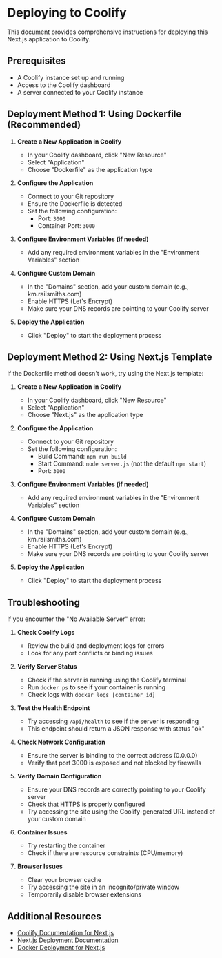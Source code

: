 # Deploying to Coolify

This document provides comprehensive instructions for deploying this Next.js application to Coolify.

## Prerequisites

- A Coolify instance set up and running
- Access to the Coolify dashboard
- A server connected to your Coolify instance

## Deployment Method 1: Using Dockerfile (Recommended)

1. **Create a New Application in Coolify**
   - In your Coolify dashboard, click "New Resource"
   - Select "Application"
   - Choose "Dockerfile" as the application type

2. **Configure the Application**
   - Connect to your Git repository
   - Ensure the Dockerfile is detected
   - Set the following configuration:
     - Port: `3000`
     - Container Port: `3000`

3. **Configure Environment Variables (if needed)**
   - Add any required environment variables in the "Environment Variables" section

4. **Configure Custom Domain**
   - In the "Domains" section, add your custom domain (e.g., km.railsmiths.com)
   - Enable HTTPS (Let's Encrypt)
   - Make sure your DNS records are pointing to your Coolify server

5. **Deploy the Application**
   - Click "Deploy" to start the deployment process

## Deployment Method 2: Using Next.js Template

If the Dockerfile method doesn't work, try using the Next.js template:

1. **Create a New Application in Coolify**
   - In your Coolify dashboard, click "New Resource"
   - Select "Application"
   - Choose "Next.js" as the application type

2. **Configure the Application**
   - Connect to your Git repository
   - Set the following configuration:
     - Build Command: `npm run build`
     - Start Command: `node server.js` (not the default `npm start`)
     - Port: `3000`

3. **Configure Environment Variables (if needed)**
   - Add any required environment variables in the "Environment Variables" section

4. **Configure Custom Domain**
   - In the "Domains" section, add your custom domain (e.g., km.railsmiths.com)
   - Enable HTTPS (Let's Encrypt)
   - Make sure your DNS records are pointing to your Coolify server

5. **Deploy the Application**
   - Click "Deploy" to start the deployment process

## Troubleshooting

If you encounter the "No Available Server" error:

1. **Check Coolify Logs**
   - Review the build and deployment logs for errors
   - Look for any port conflicts or binding issues

2. **Verify Server Status**
   - Check if the server is running using the Coolify terminal
   - Run `docker ps` to see if your container is running
   - Check logs with `docker logs [container_id]`

3. **Test the Health Endpoint**
   - Try accessing `/api/health` to see if the server is responding
   - This endpoint should return a JSON response with status "ok"

4. **Check Network Configuration**
   - Ensure the server is binding to the correct address (0.0.0.0)
   - Verify that port 3000 is exposed and not blocked by firewalls

5. **Verify Domain Configuration**
   - Ensure your DNS records are correctly pointing to your Coolify server
   - Check that HTTPS is properly configured
   - Try accessing the site using the Coolify-generated URL instead of your custom domain

6. **Container Issues**
   - Try restarting the container
   - Check if there are resource constraints (CPU/memory)

7. **Browser Issues**
   - Clear your browser cache
   - Try accessing the site in an incognito/private window
   - Temporarily disable browser extensions

## Additional Resources

- [Coolify Documentation for Next.js](https://coolify.io/docs/applications/next-js)
- [Next.js Deployment Documentation](https://nextjs.org/docs/deployment)
- [Docker Deployment for Next.js](https://nextjs.org/docs/deployment#docker-image)
